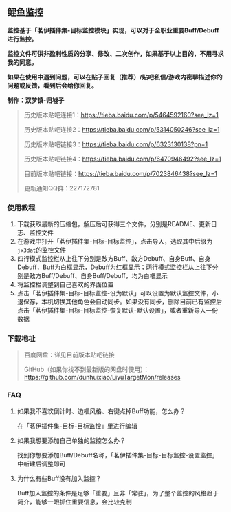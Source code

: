 ## 鲤鱼监控

**监控基于「茗伊插件集-目标监控模块」实现，可以对于全职业重要Buff/Debuff进行监控。**

**监控文件可供非盈利性质的分享、修改、二次创作，如果基于以上目的，不用寻求我的同意。**

**如果在使用中遇到问题，可以在贴子回复（推荐）/贴吧私信/游戏内密聊描述你的问题或反馈，看到后会给你回复。**

**制作：双梦镇-归墟子**

> 历史版本贴吧连接1：https://tieba.baidu.com/p/5464592160?see_lz=1
>
> 历史版本贴吧连接2：https://tieba.baidu.com/p/5314050246?see_lz=1
> 
> 历史版本贴吧链接3：https://tieba.baidu.com/p/6323130138?pn=1
>
> 历史版本贴吧链接4：https://tieba.baidu.com/p/6470946492?see_lz=1
>
> 目前版本贴吧链接：https://tieba.baidu.com/p/7023846438?see_lz=1
>
> 更新通知QQ群：227172781

### 使用教程

1. 下载获取最新的压缩包，解压后可获得三个文件，分别是README、更新日志、监控文件
2. 在游戏中打开「茗伊插件集-目标-目标监控」，点击导入，选取其中后缀为`jx3dat`的监控文件
3. 四行模式监控栏从上往下分别是敌方Buff、敌方Debuff、自身Buff、自身Debuff，Buff为白框显示，Debuff为红框显示；两行模式监控栏从上往下分别是敌方Buff/Debuff、自身Buff/Debuff，均为白框显示
4. 将监控栏调整到自己喜欢的界面位置
5. 点击「茗伊插件集-目标-目标监控-设为默认」可以设置为默认监控文件，小退保存，本机切换其他角色会自动同步。如果没有同步，删除目前已有监控后点击「茗伊插件集-目标-目标监控-恢复默认-默认设置」，或者重新导入一份数据

### 下载地址

> 百度网盘：详见目前版本贴吧链接
> 
> GitHub（如果你找不到最新版的网盘时使用）：https://github.com/dunhuixiao/LiyuTargetMon/releases

### FAQ

1. 如果我不喜欢倒计时、边框风格、右键点掉Buff功能，怎么办？
    
    在「茗伊插件集-目标-目标监控」里进行编辑

2. 如果我想要添加自己单独的监控怎么办？

    找到你想要添加Buff/Debuff名称，「茗伊插件集-目标-目标监控-设置监控」中新建后调整即可

3. 为什么有些Buff没有加入监控？

    Buff加入监控的条件是足够「重要」且非「常驻」，为了整个监控的风格趋于简介，能够一眼抓住重要信息，会比较克制